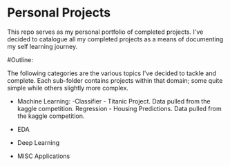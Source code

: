 # Personal Projects

This repo serves as my personal portfolio of completed projects. I've decided to catalogue all my completed projects as a means of documenting my self learning journey.


#Outline:

The following categories are the various topics I've decided to tackle and complete. Each sub-folder contains projects within that domain; some quite simple while others slightly more complex.

- Machine Learning:
  -Classifier - Titanic Project. Data pulled from the kaggle competition.
  Regression - Housing Predictions. Data pulled from the kaggle competition.
  
- EDA
- Deep Learning
- MISC Applications
